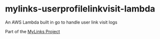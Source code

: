 # mylinks-userprofilelinkvisit-lambda
An AWS Lambda built in go to handle user link visit logs

Part of the [MyLinks Project](https://github.com/willholmeswastaken/mylinks)
